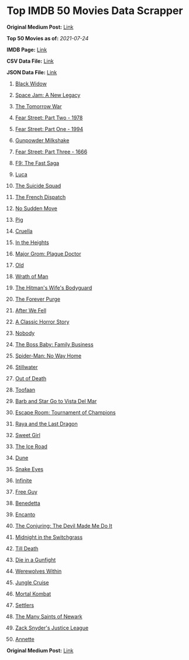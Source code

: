 # Top IMDB 50 Movies Data Scrapper

**Original Medium Post:** [Link](https://medium.com/@nishantsahoo/which-movie-should-i-watch-5c83a3c0f5b1) 

**Top 50 Movies as of:** _2021-07-24_

**IMDB Page:** [Link](http://www.imdb.com/search/title?release_date=2021,2021&title_type=feature)

**CSV Data File:** [Link](/Data/data.csv)

**JSON Data File:** [Link](/Data/data.json)

1. [Black Widow](https://www.imdb.com/title/tt3480822/?ref_=adv_li_tt)

2. [Space Jam: A New Legacy](https://www.imdb.com/title/tt3554046/?ref_=adv_li_tt)

3. [The Tomorrow War](https://www.imdb.com/title/tt9777666/?ref_=adv_li_tt)

4. [Fear Street: Part Two - 1978](https://www.imdb.com/title/tt9701940/?ref_=adv_li_tt)

5. [Fear Street: Part One - 1994](https://www.imdb.com/title/tt6566576/?ref_=adv_li_tt)

6. [Gunpowder Milkshake](https://www.imdb.com/title/tt8368408/?ref_=adv_li_tt)

7. [Fear Street: Part Three - 1666](https://www.imdb.com/title/tt9701942/?ref_=adv_li_tt)

8. [F9: The Fast Saga](https://www.imdb.com/title/tt5433138/?ref_=adv_li_tt)

9. [Luca](https://www.imdb.com/title/tt12801262/?ref_=adv_li_tt)

10. [The Suicide Squad](https://www.imdb.com/title/tt6334354/?ref_=adv_li_tt)

11. [The French Dispatch](https://www.imdb.com/title/tt8847712/?ref_=adv_li_tt)

12. [No Sudden Move](https://www.imdb.com/title/tt11525644/?ref_=adv_li_tt)

13. [Pig](https://www.imdb.com/title/tt11003218/?ref_=adv_li_tt)

14. [Cruella](https://www.imdb.com/title/tt3228774/?ref_=adv_li_tt)

15. [In the Heights](https://www.imdb.com/title/tt1321510/?ref_=adv_li_tt)

16. [Major Grom: Plague Doctor](https://www.imdb.com/title/tt7601480/?ref_=adv_li_tt)

17. [Old](https://www.imdb.com/title/tt10954652/?ref_=adv_li_tt)

18. [Wrath of Man](https://www.imdb.com/title/tt11083552/?ref_=adv_li_tt)

19. [The Hitman's Wife's Bodyguard](https://www.imdb.com/title/tt8385148/?ref_=adv_li_tt)

20. [The Forever Purge](https://www.imdb.com/title/tt10327252/?ref_=adv_li_tt)

21. [After We Fell](https://www.imdb.com/title/tt13069986/?ref_=adv_li_tt)

22. [A Classic Horror Story](https://www.imdb.com/title/tt12877640/?ref_=adv_li_tt)

23. [Nobody](https://www.imdb.com/title/tt7888964/?ref_=adv_li_tt)

24. [The Boss Baby: Family Business](https://www.imdb.com/title/tt6932874/?ref_=adv_li_tt)

25. [Spider-Man: No Way Home](https://www.imdb.com/title/tt10872600/?ref_=adv_li_tt)

26. [Stillwater](https://www.imdb.com/title/tt10696896/?ref_=adv_li_tt)

27. [Out of Death](https://www.imdb.com/title/tt12528166/?ref_=adv_li_tt)

28. [Toofaan](https://www.imdb.com/title/tt11045422/?ref_=adv_li_tt)

29. [Barb and Star Go to Vista Del Mar](https://www.imdb.com/title/tt3797512/?ref_=adv_li_tt)

30. [Escape Room: Tournament of Champions](https://www.imdb.com/title/tt9844522/?ref_=adv_li_tt)

31. [Raya and the Last Dragon](https://www.imdb.com/title/tt5109280/?ref_=adv_li_tt)

32. [Sweet Girl](https://www.imdb.com/title/tt10731768/?ref_=adv_li_tt)

33. [The Ice Road](https://www.imdb.com/title/tt3758814/?ref_=adv_li_tt)

34. [Dune](https://www.imdb.com/title/tt1160419/?ref_=adv_li_tt)

35. [Snake Eyes](https://www.imdb.com/title/tt8404256/?ref_=adv_li_tt)

36. [Infinite](https://www.imdb.com/title/tt6654210/?ref_=adv_li_tt)

37. [Free Guy](https://www.imdb.com/title/tt6264654/?ref_=adv_li_tt)

38. [Benedetta](https://www.imdb.com/title/tt6823148/?ref_=adv_li_tt)

39. [Encanto](https://www.imdb.com/title/tt2953050/?ref_=adv_li_tt)

40. [The Conjuring: The Devil Made Me Do It](https://www.imdb.com/title/tt7069210/?ref_=adv_li_tt)

41. [Midnight in the Switchgrass](https://www.imdb.com/title/tt11656220/?ref_=adv_li_tt)

42. [Till Death](https://www.imdb.com/title/tt11804152/?ref_=adv_li_tt)

43. [Die in a Gunfight](https://www.imdb.com/title/tt1697800/?ref_=adv_li_tt)

44. [Werewolves Within](https://www.imdb.com/title/tt9288692/?ref_=adv_li_tt)

45. [Jungle Cruise](https://www.imdb.com/title/tt0870154/?ref_=adv_li_tt)

46. [Mortal Kombat](https://www.imdb.com/title/tt0293429/?ref_=adv_li_tt)

47. [Settlers](https://www.imdb.com/title/tt9373688/?ref_=adv_li_tt)

48. [The Many Saints of Newark](https://www.imdb.com/title/tt8110232/?ref_=adv_li_tt)

49. [Zack Snyder's Justice League](https://www.imdb.com/title/tt12361974/?ref_=adv_li_tt)

50. [Annette](https://www.imdb.com/title/tt6217926/?ref_=adv_li_tt)

**Original Medium Post:** [Link](https://medium.com/@nishantsahoo/which-movie-should-i-watch-5c83a3c0f5b1) 
